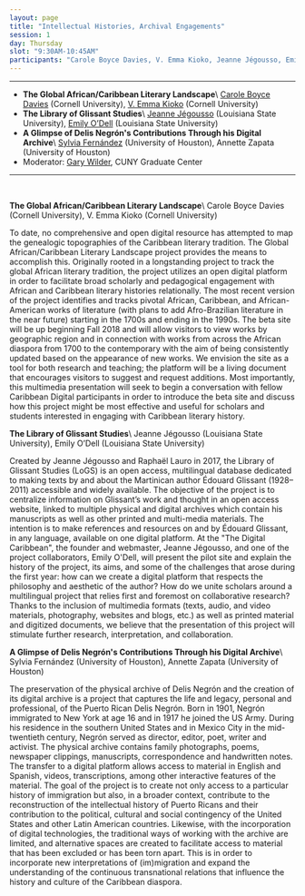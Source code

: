 ```yaml
---
layout: page
title: "Intellectual Histories, Archival Engagements"
session: 1
day: Thursday
slot: "9:30AM-10:45AM"
participants: "Carole Boyce Davies, V. Emma Kioko, Jeanne Jégousso, Emily O’Dell, Sylvia Fernández, Annette Zapata, Gary Wilder"
---
```




---

- **The Global African/Caribbean Literary Landscape**\\
[Carole Boyce Davies]({{site.baseurl}}/bios/index.html#carole-boyce-davies) (Cornell University), [V. Emma Kioko]({{site.baseurl}}/bios/index.html#v-emma-kioko) (Cornell University)
- **The Library of Glissant Studies**\\
[Jeanne Jégousso]({{site.baseurl}}/bios/index.html#jeanne-jegousso) (Louisiana State University), [Emily O’Dell]({{site.baseurl}}/bios/index.html#emily-odell) (Louisiana State University)
- **A Glimpse of Delis Negrón's Contributions Through his Digital Archive**\\
[Sylvia Fernández]({{site.baseurl}}/bios/index.html#sylvia-fernández) (University of Houston), Annette Zapata (University of Houston)
- Moderator: [Gary Wilder]({{site.baseurl}}/bios/index.html#gary-wilder), CUNY Graduate Center

---

<br>

**The Global African/Caribbean Literary Landscape**\\
Carole Boyce Davies (Cornell University), V. Emma Kioko (Cornell University)

To date, no comprehensive and open digital resource has attempted to map the genealogic topographies of the Caribbean literary tradition.  The Global African/Caribbean Literary Landscape project provides the means to accomplish this.  Originally rooted in a longstanding project to track the global African literary tradition, the project utilizes an open digital platform in order to facilitate broad scholarly and pedagogical engagement with African and Caribbean literary histories relationally. The most recent version of the project identifies and tracks pivotal African, Caribbean, and African-American works of literature (with plans to add Afro-Brazilian literature in the near future) starting in the 1700s and ending in the 1990s. The beta site will be up beginning Fall 2018 and will allow visitors to view works by geographic region and in connection with works from across the African diaspora from 1700 to the contemporary with the aim of being consistently updated based on the appearance of new works. We envision the site as a tool for both research and teaching; the platform will be a living document that encourages visitors to suggest and request additions. Most importantly, this multimedia presentation will seek to begin a conversation with fellow Caribbean Digital participants in order to introduce the beta site and discuss how this project might be most effective and useful for scholars and students interested in engaging with Caribbean literary history.

**The Library of Glissant Studies**\\
Jeanne Jégousso (Louisiana State University), Emily O’Dell (Louisiana State University)

Created by Jeanne Jégousso and Raphaël Lauro in 2017, the Library of Glissant Studies (LoGS) is an open access, multilingual database dedicated to making texts by and about the Martinican author Édouard Glissant (1928–2011) accessible and widely available. The objective of the project is to centralize information on Glissant’s work and thought in an open access website, linked to multiple physical and digital archives which contain his manuscripts as well as other printed and multi-media materials. The intention is to make references and resources on and by Édouard Glissant, in any language, available on one digital platform.
At the "The Digital Caribbean", the founder and webmaster, Jeanne Jégousso, and one of the project collaborators, Emily O'Dell, will present the pilot site and explain the history of the project, its aims, and some of the challenges that arose during the first year: how can we create a digital platform that respects the philosophy and aesthetic of the author? How do we unite scholars around a multilingual project that relies first and foremost on collaborative research? Thanks to the inclusion of multimedia formats (texts, audio, and video materials, photography, websites and blogs, etc.) as well as printed material and digitized documents, we believe that the presentation of this project will stimulate further research, interpretation, and collaboration.

**A Glimpse of Delis Negrón's Contributions Through his Digital Archive**\\
Sylvia Fernández (University of Houston), Annette Zapata (University of Houston)

The preservation of the physical archive of Delis Negrón and the creation of its digital archive is a project that captures the life and legacy, personal and professional, of the Puerto Rican Delis Negrón. Born in 1901, Negrón immigrated to New York at age 16 and in 1917 he joined the US Army. During his residence in the southern United States and in Mexico City in the mid-twentieth century, Negrón served as director, editor, poet, writer and activist. The physical archive contains family photographs, poems, newspaper clippings, manuscripts, correspondence and handwritten notes. The transfer to a digital platform allows access to material in English and Spanish, videos, transcriptions, among other interactive features of the material. The goal of the project is to create not only access to a particular history of immigration but also, in a broader context, contribute to the reconstruction of the intellectual history of Puerto Ricans and their contribution to the political, cultural and social contingency of the United States and other Latin American countries. Likewise, with the incorporation of digital technologies, the traditional ways of working with the archive are limited, and alternative spaces are created to facilitate access to material that has been excluded or has been torn apart. This is in order to incorporate new interpretations of (im)migration and expand the understanding of the continuous transnational relations that influence the history and culture of the Caribbean diaspora.

